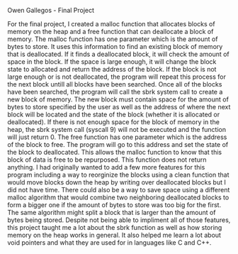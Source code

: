 Owen Gallegos - Final Project

For the final project, I created a malloc function that allocates blocks of memory on the heap and a free function that can deallocate a block of memory.
The malloc function has one parameter which is the amount of bytes to store. It uses this information to find an existing block of memory that is deallocated. If it finds a deallocated block, it will check the amount of space in the block. If the space is large enough, it will change the block state to allocated and return the address of the block. If the block is not large enough or is not deallocated, the program will repeat this process for the next block untill all blocks have been searched. Once all of the blocks have been searched, the program will call the sbrk system call to create a new block of memory. The new block must contain space for the amount of bytes to store specified by the user as well as the address of where the next block will be located and the state of the block (whether it is allocated or deallocated). If there is not enough space for the block of memory in the heap, the sbrk system call (syscall 9) will not be executed and the function will just return 0.
The free function has one parameter which is the address of the block to free. The program will go to this address and set the state of the block to deallocated. This allows the malloc function to know that this block of data is free to be repurposed. This function does not return anything.
I had originally wanted to add a few more features for this program including a way to reorginize the blocks using a clean function that would move blocks down the heap by writing over deallocated blocks but I did not have time. There could also be a way to save space using a different malloc algorithm that would combine two neighboring deallocated blocks to form a bigger one if the amount of bytes to store was too big for the first. The same algorithm might split a block that is larger than the amount of bytes being stored. Despite not being able to impliment all of those features, this project taught me a lot about the sbrk function as well as how storing memory on the heap works in general. It also helped me learn a lot about void pointers and what they are used for in languages like C and C++.
